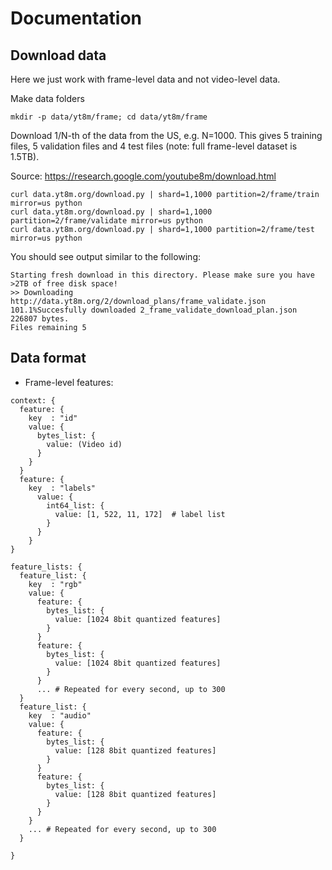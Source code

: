 # Documentation

## Download data
Here we just work with frame-level data and not video-level data.

Make data folders
```shell
mkdir -p data/yt8m/frame; cd data/yt8m/frame
```

Download 1/N-th of the data from the US, e.g. N=1000. This gives 5 training files, 5 validation files and 4 test files (note: full frame-level dataset is 1.5TB).

Source: https://research.google.com/youtube8m/download.html

```shell
curl data.yt8m.org/download.py | shard=1,1000 partition=2/frame/train mirror=us python
curl data.yt8m.org/download.py | shard=1,1000 partition=2/frame/validate mirror=us python
curl data.yt8m.org/download.py | shard=1,1000 partition=2/frame/test mirror=us python
```

You should see output similar to the following:
```
Starting fresh download in this directory. Please make sure you have >2TB of free disk space!
>> Downloading http://data.yt8m.org/2/download_plans/frame_validate.json 101.1%Succesfully downloaded 2_frame_validate_download_plan.json 226807 bytes.
Files remaining 5
```

## Data format
- Frame-level features:
```
context: {
  feature: {
    key  : "id"
    value: {
      bytes_list: {
        value: (Video id)
      }
    }
  }
  feature: {
    key  : "labels"
      value: {
        int64_list: {
          value: [1, 522, 11, 172]  # label list
        }
      }
    }
}

feature_lists: {
  feature_list: {
    key  : "rgb"
    value: {
      feature: {
        bytes_list: {
          value: [1024 8bit quantized features]
        }
      }
      feature: {
        bytes_list: {
          value: [1024 8bit quantized features]
        }
      }
      ... # Repeated for every second, up to 300
  }
  feature_list: {
    key  : "audio"
    value: {
      feature: {
        bytes_list: {
          value: [128 8bit quantized features]
        }
      }
      feature: {
        bytes_list: {
          value: [128 8bit quantized features]
        }
      }
    }
    ... # Repeated for every second, up to 300
  }

}

```

